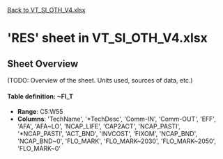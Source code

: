 [Back to VT_SI_OTH_V4.xlsx](README.md)

# 'RES' sheet in VT_SI_OTH_V4.xlsx

## Sheet Overview

(TODO: Overview of the sheet. Units used, sources of data, etc.)

#### Table definition: ~FI_T
- **Range**: C5:W55
- **Columns**: 'TechName', '*TechDesc', 'Comm-IN', 'Comm-OUT', 'EFF', 'AFA', 'AFA~LO', 'NCAP_LIFE', 'CAP2ACT', 'NCAP_PASTI', '*NCAP_PASTI', 'ACT_BND', 'INVCOST', 'FIXOM', 'NCAP_BND', 'NCAP_BND~0', 'FLO_MARK', 'FLO_MARK~2030', 'FLO_MARK~2050', 'FLO_MARK~0'

